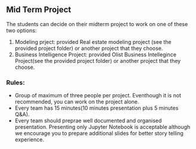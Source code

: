 ## Mid Term Project

The students can decide on their midterm project to work on one of these two options:
1. Modeling prject: provided Real estate modeling project (see the provided project folder) or another project that they choose.
2. Business Intelligence Project: provided Olist Business Intellegince Project(see the provided project folder) or another project that they choose.

### Rules:
- Group of maximum of three people per project. Eventhough it is not recommended, you can work on the project alone.
- Every team has 15 minutes(10 minutes presentation plus 5 minutes Q&A).
- Every team should preprae well documented and organised presentation. Presenting only Jupyter Notebook is acceptable although we encourage you to prepare additional slides for better story telling experience.
